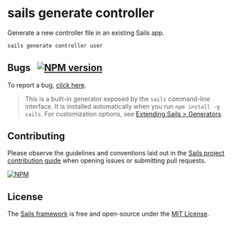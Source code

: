 # sails generate controller

Generate a new controller file in an existing Sails app.

```sh
sails generate controller user
```


## Bugs &nbsp; [![NPM version](https://badge.fury.io/js/sails-generate-controller.svg)](http://npmjs.com/package/sails-generate-controller)

To report a bug, [click here](http://sailsjs.com/bugs).

> This is a built-in generator exposed by the `sails` command-line interface.  It is installed automatically when you run `npm install -g sails`.  For customization options, see [Extending Sails > Generators](http://sailsjs.com/documentation/concepts/extending-sails/generators).

## Contributing

Please observe the guidelines and conventions laid out in the [Sails project contribution guide](http://sailsjs.com/documentation/contributing) when opening issues or submitting pull requests.

[![NPM](https://nodei.co/npm/sails-generate-controller.png?downloads=true)](http://npmjs.com/package/sails-generate-controller)

## License

The [Sails framework](http://sailsjs.com) is free and open-source under the [MIT License](http://sailsjs.com/license).
